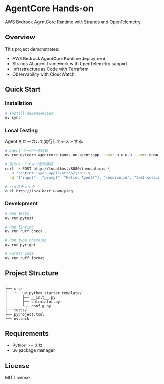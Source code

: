 # AgentCore Hands-on

AWS Bedrock AgentCore Runtime with Strands and OpenTelemetry.

## Overview

This project demonstrates:
- AWS Bedrock AgentCore Runtime deployment
- Strands AI agent framework with OpenTelemetry support
- Infrastructure as Code with Terraform
- Observability with CloudWatch

## Quick Start

### Installation

```bash
# Install dependencies
uv sync
```

### Local Testing

Agent をローカルで実行してテストする:

```bash
# Agent サーバーを起動
uv run uvicorn agentcore_hands_on.agent:app --host 0.0.0.0 --port 8080

# 別のターミナルで動作確認
curl -X POST http://localhost:8080/invocations \
  -H "Content-Type: application/json" \
  -d '{"input": {"prompt": "Hello, Agent!"}, "session_id": "test-session"}'

# ヘルスチェック
curl http://localhost:8080/ping
```

### Development

```bash
# Run tests
uv run pytest

# Run linting
uv run ruff check .

# Run type checking
uv run pyright

# Format code
uv run ruff format .
```

## Project Structure

```
.
├── src/
│   └── uv_python_starter_template/
│       ├── __init__.py
│       ├── calculator.py
│       └── config.py
├── tests/
├── pyproject.toml
└── uv.lock
```

## Requirements

- Python >= 3.12
- uv package manager

## License

MIT License
